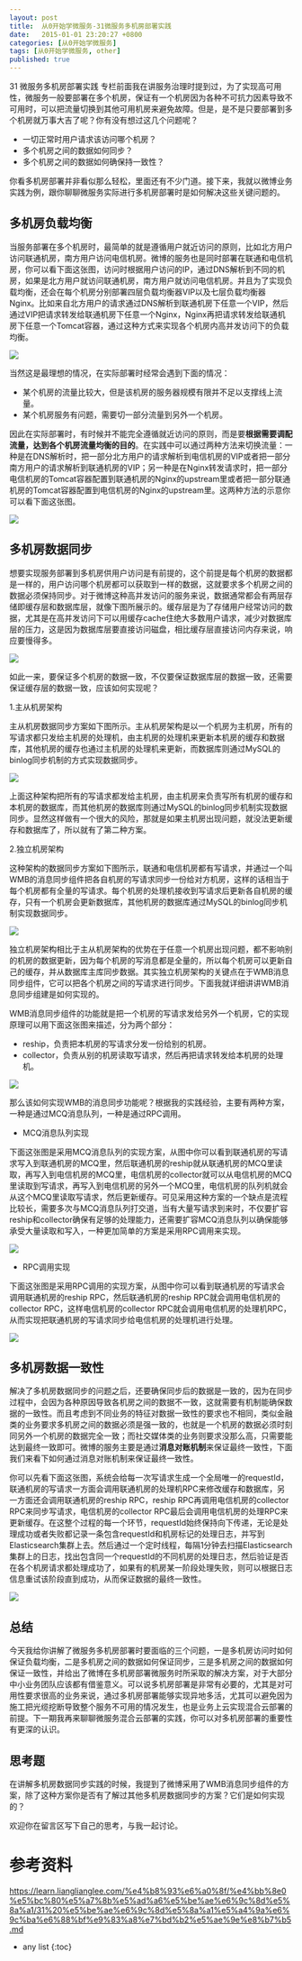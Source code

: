 ```yaml
---
layout: post
title:  从0开始学微服务-31微服务多机房部署实践
date:   2015-01-01 23:20:27 +0800
categories: [从0开始学微服务]
tags: [从0开始学微服务, other]
published: true
---
```




31 微服务多机房部署实践
专栏前面我在讲服务治理时提到过，为了实现高可用性，微服务一般要部署在多个机房，保证有一个机房因为各种不可抗力因素导致不可用时，可以把流量切换到其他可用机房来避免故障。但是，是不是只要部署到多个机房就万事大吉了呢？你有没有想过这几个问题呢？

* 一切正常时用户请求该访问哪个机房？
* 多个机房之间的数据如何同步？
* 多个机房之间的数据如何确保持一致性？

你看多机房部署并非看似那么轻松，里面还有不少门道。接下来，我就以微博业务实践为例，跟你聊聊微服务实际进行多机房部署时是如何解决这些关键问题的。

## 多机房负载均衡

当服务部署在多个机房时，最简单的就是遵循用户就近访问的原则，比如北方用户访问联通机房，南方用户访问电信机房。微博的服务也是同时部署在联通和电信机房，你可以看下面这张图，访问时根据用户访问的IP，通过DNS解析到不同的机房，如果是北方用户就访问联通机房，南方用户就访问电信机房。并且为了实现负载均衡，还会在每个机房分别部署四层负载均衡器VIP以及七层负载均衡器Nginx。比如来自北方用户的请求通过DNS解析到联通机房下任意一个VIP，然后通过VIP把请求转发给联通机房下任意一个Nginx，Nginx再把请求转发给联通机房下任意一个Tomcat容器，通过这种方式来实现各个机房内高并发访问下的负载均衡。

![](https://learn.lianglianglee.com/%e4%b8%93%e6%a0%8f/%e4%bb%8e0%e5%bc%80%e5%a7%8b%e5%ad%a6%e5%be%ae%e6%9c%8d%e5%8a%a1/assets/75c4ef7b74fa445515c9150a0c353d5d.png)

当然这是最理想的情况，在实际部署时经常会遇到下面的情况：

* 某个机房的流量比较大，但是该机房的服务器规模有限并不足以支撑线上流量。
* 某个机房服务有问题，需要切一部分流量到另外一个机房。

因此在实际部署时，有时候并不能完全遵循就近访问的原则，而是要**根据需要调配流量，达到各个机房流量均衡的目的**。在实践中可以通过两种方法来切换流量：一种是在DNS解析时，把一部分北方用户的请求解析到电信机房的VIP或者把一部分南方用户的请求解析到联通机房的VIP；另一种是在Nginx转发请求时，把一部分电信机房的Tomcat容器配置到联通机房的Nginx的upstream里或者把一部分联通机房的Tomcat容器配置到电信机房的Nginx的upstream里。这两种方法的示意你可以看下面这张图。

![](https://learn.lianglianglee.com/%e4%b8%93%e6%a0%8f/%e4%bb%8e0%e5%bc%80%e5%a7%8b%e5%ad%a6%e5%be%ae%e6%9c%8d%e5%8a%a1/assets/218a70f6d54e030978542c823de4bbe4.png)

## 多机房数据同步

想要实现服务部署到多机房供用户访问是有前提的，这个前提是每个机房的数据都是一样的，用户访问哪个机房都可以获取到一样的数据，这就要求多个机房之间的数据必须保持同步。对于微博这种高并发访问的服务来说，数据通常都会有两层存储即缓存层和数据库层，就像下图所展示的。缓存层是为了存储用户经常访问的数据，尤其是在高并发访问下可以用缓存cache住绝大多数用户请求，减少对数据库层的压力，这是因为数据库层要直接访问磁盘，相比缓存层直接访问内存来说，响应要慢得多。

![](https://learn.lianglianglee.com/%e4%b8%93%e6%a0%8f/%e4%bb%8e0%e5%bc%80%e5%a7%8b%e5%ad%a6%e5%be%ae%e6%9c%8d%e5%8a%a1/assets/fe9d8cb2f9f8cf6842a7d6070b4ce179.png)

如此一来，要保证多个机房的数据一致，不仅要保证数据库层的数据一致，还需要保证缓存层的数据一致，应该如何实现呢？

1.主从机房架构

主从机房数据同步方案如下图所示。主从机房架构是以一个机房为主机房，所有的写请求都只发给主机房的处理机，由主机房的处理机来更新本机房的缓存和数据库，其他机房的缓存也通过主机房的处理机来更新，而数据库则通过MySQL的binlog同步机制的方式实现数据同步。

![](https://learn.lianglianglee.com/%e4%b8%93%e6%a0%8f/%e4%bb%8e0%e5%bc%80%e5%a7%8b%e5%ad%a6%e5%be%ae%e6%9c%8d%e5%8a%a1/assets/e3e9c22939637a21f04b4187876bf2d0.png)

上面这种架构把所有的写请求都发给主机房，由主机房来负责写所有机房的缓存和本机房的数据库，而其他机房的数据库则通过MySQL的binlog同步机制实现数据同步。显然这样做有一个很大的风险，那就是如果主机房出现问题，就没法更新缓存和数据库了，所以就有了第二种方案。

2.独立机房架构

这种架构的数据同步方案如下图所示，联通和电信机房都有写请求，并通过一个叫WMB的消息同步组件把各自机房的写请求同步一份给对方机房，这样的话相当于每个机房都有全量的写请求。每个机房的处理机接收到写请求后更新各自机房的缓存，只有一个机房会更新数据库，其他机房的数据库通过MySQL的binlog同步机制实现数据同步。

![](https://learn.lianglianglee.com/%e4%b8%93%e6%a0%8f/%e4%bb%8e0%e5%bc%80%e5%a7%8b%e5%ad%a6%e5%be%ae%e6%9c%8d%e5%8a%a1/assets/4d9406553f68198f99b47d291c62a633.png)

独立机房架构相比于主从机房架构的优势在于任意一个机房出现问题，都不影响别的机房的数据更新，因为每个机房的写消息都是全量的，所以每个机房可以更新自己的缓存，并从数据库主库同步数据。其实独立机房架构的关键点在于WMB消息同步组件，它可以把各个机房之间的写请求进行同步。下面我就详细讲讲WMB消息同步组建是如何实现的。

WMB消息同步组件的功能就是把一个机房的写请求发给另外一个机房，它的实现原理可以用下面这张图来描述，分为两个部分：

* reship，负责把本机房的写请求分发一份给别的机房。
* collector，负责从别的机房读取写请求，然后再把请求转发给本机房的处理机。

![](https://learn.lianglianglee.com/%e4%b8%93%e6%a0%8f/%e4%bb%8e0%e5%bc%80%e5%a7%8b%e5%ad%a6%e5%be%ae%e6%9c%8d%e5%8a%a1/assets/e9147143867af6c73ff72d68e284c211.png)

那么该如何实现WMB的消息同步功能呢？根据我的实践经验，主要有两种方案，一种是通过MCQ消息队列，一种是通过RPC调用。

* MCQ消息队列实现

下面这张图是采用MCQ消息队列的实现方案，从图中你可以看到联通机房的写请求写入到联通机房的MCQ里，然后联通机房的reship就从联通机房的MCQ里读取，再写入到电信机房的MCQ里，电信机房的collector就可以从电信机房的MCQ里读取到写请求，再写入到电信机房的另外一个MCQ里，电信机房的队列机就会从这个MCQ里读取写请求，然后更新缓存。可见采用这种方案的一个缺点是流程比较长，需要多次与MCQ消息队列打交道，当有大量写请求到来时，不仅要扩容reship和collector确保有足够的处理能力，还需要扩容MCQ消息队列以确保能够承受大量读取和写入，一种更加简单的方案是采用RPC调用来实现。

![](https://learn.lianglianglee.com/%e4%b8%93%e6%a0%8f/%e4%bb%8e0%e5%bc%80%e5%a7%8b%e5%ad%a6%e5%be%ae%e6%9c%8d%e5%8a%a1/assets/26dac20f6b3000e54b0f0e50525ac440.png)

* RPC调用实现

下面这张图是采用RPC调用的实现方案，从图中你可以看到联通机房的写请求会调用联通机房的reship RPC，然后联通机房的reship RPC就会调用电信机房的collector RPC，这样电信机房的collector RPC就会调用电信机房的处理机RPC，从而实现把联通机房的写请求同步给电信机房的处理机进行处理。

![](https://learn.lianglianglee.com/%e4%b8%93%e6%a0%8f/%e4%bb%8e0%e5%bc%80%e5%a7%8b%e5%ad%a6%e5%be%ae%e6%9c%8d%e5%8a%a1/assets/40491bab3074044c0e6683486ef3b012.png)

## 多机房数据一致性

解决了多机房数据同步的问题之后，还要确保同步后的数据是一致的，因为在同步过程中，会因为各种原因导致各机房之间的数据不一致，这就需要有机制能确保数据的一致性。而且考虑到不同业务的特征对数据一致性的要求也不相同，类似金融类的业务要求多机房之间的数据必须是强一致的，也就是一个机房的数据必须时刻同另外一个机房的数据完全一致；而社交媒体类的业务则要求没那么高，只需要能达到最终一致即可。微博的服务主要是通过**消息对账机制**来保证最终一致性，下面我们来看下如何通过消息对账机制来保证最终一致性。

你可以先看下面这张图，系统会给每一次写请求生成一个全局唯一的requestId，联通机房的写请求一方面会调用联通机房的处理机RPC来修改缓存和数据库，另一方面还会调用联通机房的reship RPC，reship RPC再调用电信机房的collector RPC来同步写请求，电信机房的collector RPC最后会调用电信机房的处理RPC来更新缓存。在这整个过程的每一个环节，requestId始终保持向下传递，无论是处理成功或者失败都记录一条包含requestId和机房标记的处理日志，并写到Elasticsearch集群上去。然后通过一个定时线程，每隔1分钟去扫描Elasticsearch集群上的日志，找出包含同一个requestId的不同机房的处理日志，然后验证是否在各个机房请求都处理成功了，如果有的机房某一阶段处理失败，则可以根据日志信息重试该阶段直到成功，从而保证数据的最终一致性。

![](https://learn.lianglianglee.com/%e4%b8%93%e6%a0%8f/%e4%bb%8e0%e5%bc%80%e5%a7%8b%e5%ad%a6%e5%be%ae%e6%9c%8d%e5%8a%a1/assets/aa111c36681abc3eb9beb46182488da3.png)

## 总结

今天我给你讲解了微服务多机房部署时要面临的三个问题，一是多机房访问时如何保证负载均衡，二是多机房之间的数据如何保证同步，三是多机房之间的数据如何保证一致性，并给出了微博在多机房部署微服务时所采取的解决方案，对于大部分中小业务团队应该都有借鉴意义。可以说多机房部署是非常有必要的，尤其是对可用性要求很高的业务来说，通过多机房部署能够实现异地多活，尤其可以避免因为施工把光缆挖断导致整个服务不可用的情况发生，也是业务上云实现混合云部署的前提。下一期我再来聊聊微服务混合云部署的实践，你可以对多机房部署的重要性有更深的认识。

## 思考题

在讲解多机房数据同步实践的时候，我提到了微博采用了WMB消息同步组件的方案，除了这种方案你是否有了解过其他多机房数据同步的方案？它们是如何实现的？

欢迎你在留言区写下自己的思考，与我一起讨论。




# 参考资料

https://learn.lianglianglee.com/%e4%b8%93%e6%a0%8f/%e4%bb%8e0%e5%bc%80%e5%a7%8b%e5%ad%a6%e5%be%ae%e6%9c%8d%e5%8a%a1/31%20%e5%be%ae%e6%9c%8d%e5%8a%a1%e5%a4%9a%e6%9c%ba%e6%88%bf%e9%83%a8%e7%bd%b2%e5%ae%9e%e8%b7%b5.md

* any list
{:toc}
